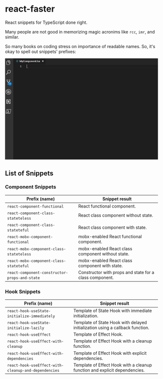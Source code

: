 # react-faster

React snippets for TypeScript done right.

Many people are not good in memorizing magic acronims like `rcc`, `imr`, and similar.

So many books on coding stress on importance of readable names. So, it's okay to spell out snippets' prefixes:

![](./images/v0-0-2--main-demo.gif)

## List of Snippets

### Component Snippets

| Prefix (name)                                 | Snippet result                                          |
|-----------------------------------------------|---------------------------------------------------------|
| `react-component-functional`                  | React functional component.                             |
| `react-component-class-stateteless`           | React class component without state.                    |
| `react-component-class-stateteful`            | React class component with state.                       |
| `react-mobx-component-functional`             | mobx-enabled React functional component.                |
| `react-mobx-component-class-stateteless`      | mobx-enabled React class component without state.       |
| `react-mobx-component-class-stateteful`       | mobx-enabled React class component with state.          |
| `react-component-constructor-props-and-state` | Constructor with props and state for a class component. |

### Hook Snippets

| Prefix (name)                                        | Snippet result                                                                |
|------------------------------------------------------|-------------------------------------------------------------------------------|
| `react-hook-useState-initialize-immediately`         | Template of State Hook with immediate initialization.                         |
| `react-hook-useState-initialize-lazily`              | Template of State Hook with delayed initialization using a callback function. |
| `react-hook-useEffect`                               | Template of Effect Hook.                                                      |
| `react-hook-useEffect-with-cleanup`                  | Template of Effect Hook with a cleanup function.                              |
| `react-hook-useEffect-with-dependencies`             | Template of Effect Hook with explicit dependencies.                           |
| `react-hook-useEffect-with-cleanup-and-dependencies` | Template of Effect Hook with a cleanup function and explicit dependencies.    |
